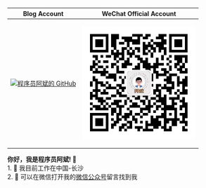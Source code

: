 |Blog Account|WeChat Official Account|
|----------------------------------------------------------------------|----------------------------------------------------------------------|
| [![程序员阿斌的 GitHub](https://github-readme-stats.vercel.app/api?username=binzhang99&show_icons=true&title_color=fff&icon_color=79ff97&text_color=9f9f9f&bg_color=151515)](https://github.com/binzhang99) | <p align="center"><img src="./public_qr.jpg" width="258px" height="258px" /></p> |

__你好，我是程序员阿斌!  👋__ <br/>1. 🔭 我目前工作在中国-长沙<br/>2. 💬 可以在微信打开我的[微信公众号](https://mp.weixin.qq.com/mp/profile_ext?action=home&__biz=MzIzODEzOTY4Ng==)留言找到我
